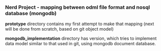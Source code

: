 ### Nerd Project - mapping between odml file format and nosql database (mongodb)

**prototype** directory contains my first attempt to make that mapping 
(next will be done from scratch, based on git object model)

**mongodb_implementation** directory has version, which tries to implement data model similar to that used in git, using mongodb document database.
